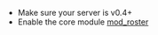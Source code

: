 * Make sure your server is v0.4+
* Enable the core module [mod\_roster](https://prosody.im/doc/modules/mod_roster)
